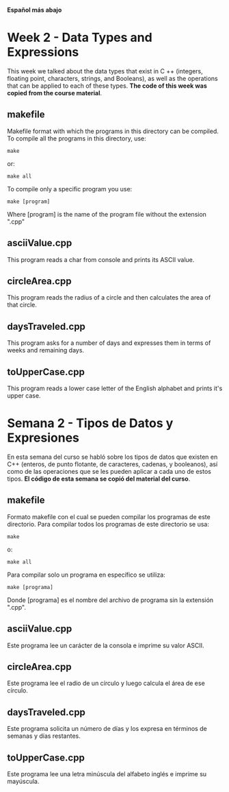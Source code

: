 **Español más abajo**

# Week 2 - Data Types and Expressions
This week we talked about the data types that exist in C ++ (integers, floating point, characters, strings, and Booleans), as well as the operations that can be applied to each of these types. **The code of this week was copied from the course material**.

## makefile
Makefile format with which the programs in this directory can be compiled. To compile all the programs in this directory, use:

```
make
```

or:

```
make all
```

To compile only a specific program you use:

```
make [program]
```

Where [program] is the name of the program file without the extension ".cpp"

## asciiValue.cpp
This program reads a char from console and prints its ASCII value.

## circleArea.cpp
This program reads the radius of a circle and then calculates the area of that circle.

## daysTraveled.cpp
This program asks for a number of days and expresses them in terms of weeks and remaining days.

## toUpperCase.cpp
This program reads a lower case letter of the English alphabet and prints it's upper case.

# Semana 2 - Tipos de Datos y Expresiones
En esta semana del curso se habló sobre los tipos de datos que existen en C++ (enteros, de punto flotante, de caracteres, cadenas, y booleanos), así como de las operaciones que se les pueden aplicar a cada uno de estos tipos. **El código de esta semana se copió del material del curso**.

## makefile
Formato makefile con el cual se pueden compilar los programas de este directorio. Para compilar todos los programas de este directorio se usa:

```
make
```

o:

```
make all
```

Para compilar solo un programa en específico se utiliza:

```
make [programa]
```

Donde [programa] es el nombre del archivo de programa sin la extensión ".cpp".

## asciiValue.cpp
Este programa lee un carácter de la consola e imprime su valor ASCII.

## circleArea.cpp
Este programa lee el radio de un círculo y luego calcula el área de ese círculo.

## daysTraveled.cpp
Este programa solicita un número de días y los expresa en términos de semanas y días restantes.

## toUpperCase.cpp
Este programa lee una letra minúscula del alfabeto inglés e imprime su mayúscula.